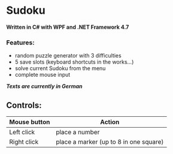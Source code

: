 # Sudoku

**Written in C# with WPF and .NET Framework 4.7**

### Features:

- random puzzle generator with 3 difficulties
- 5 save slots (keyboard shortcuts in the works...)
- solve current Sudoku from the menu
- complete mouse input

***Texts are currently in German***

Controls:
---------
|Mouse button|Action|
|-|-|
|Left click|place a number|
|Right click|place a marker (up to 8 in one square)|
